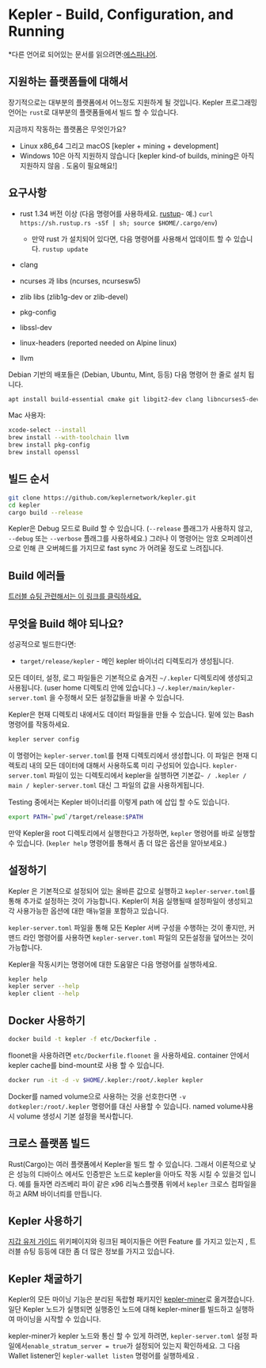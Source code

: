 # Kepler - Build, Configuration, and Running

*다른 언어로 되어있는 문서를 읽으려면:[에스파냐어](build_ES.md).

## 지원하는 플랫폼들에 대해서

장기적으로는 대부분의 플랫폼에서 어느정도 지원하게 될 것입니다.
Kepler 프로그래밍 언어는 `rust`로 대부분의 플랫폼들에서 빌드 할 수 있습니다.

지금까지 작동하는 플랫폼은 무엇인가요?

* Linux x86_64 그리고 macOS [kepler + mining + development]
* Windows 10은 아직 지원하지 않습니다 [kepler kind-of builds, mining은 아직 지원하지 않음 . 도움이 필요해요!]

## 요구사항

* rust 1.34 버전 이상  (다음 명령어를 사용하세요. [rustup]((https://www.rustup.rs/))- 예.) `curl https://sh.rustup.rs -sSf | sh; source $HOME/.cargo/env`)

  * 만약 rust 가 설치되어 있다면, 다음 명령어를 사용해서 업데이트 할 수 있습니다.
    `rustup update`
* clang
* ncurses 과 libs (ncurses, ncursesw5)
* zlib libs (zlib1g-dev or zlib-devel)
* pkg-config
* libssl-dev
* linux-headers (reported needed on Alpine linux)
* llvm

Debian 기반의 배포들은 (Debian, Ubuntu, Mint, 등등) 다음 명령어 한 줄로 설치 됩니다.

```sh
apt install build-essential cmake git libgit2-dev clang libncurses5-dev libncursesw5-dev zlib1g-dev pkg-config libssl-dev llvm
```

Mac 사용자:

```sh
xcode-select --install
brew install --with-toolchain llvm
brew install pkg-config
brew install openssl
```

## 빌드 순서

```sh
git clone https://github.com/keplernetwork/kepler.git
cd kepler
cargo build --release
```

Kepler은 Debug 모드로 Build 할 수 있습니다. (`--release` 플래그가 사용하지 않고, `--debug` 또는 `--verbose` 플래그를 사용하세요.) 그러나 이 명령어는 암호 오퍼레이션으로 인해 큰 오버헤드를 가지므로 fast sync 가 어려울 정도로 느려집니다.

## Build 에러들

[트러블 슈팅 관련해서는 이 링크를 클릭하세요.](https://github.com/keplernetwork/docs/wiki/Troubleshooting)

## 무엇을 Build 해야 되나요?

성공적으로 빌드한다면:

* `target/release/kepler` - 메인 kepler 바이너리 디렉토리가 생성됩니다.

모든 데이터, 설정, 로그 파일들은 기본적으로 숨겨진 `~/.kepler` 디렉토리에 생성되고 사용됩니다. (user home 디렉토리 안에 있습니다.)
`~/.kepler/main/kepler-server.toml` 을 수정해서 모든 설정값들을 바꿀 수 있습니다.

Kepler은 현재 디렉토리 내에서도 데이터 파일들을 만들 수 있습니다. 밑에 있는 Bash 명령어를 작동하세요.

```sh
kepler server config
```

이 명령어는 `kepler-server.toml`를 현재 디렉토리에서 생성합니다.
이 파일은 현재 디렉토리 내의 모든 데이터에 대해서 사용하도록 미리 구성되어 있습니다.
`kepler-server.toml` 파일이 있는 디렉토리에서 kepler을 실행하면 기본값`~ / .kepler / main / kepler-server.toml` 대신 그 파일의 값을 사용하게됩니다.

Testing 중에서는 Kepler 바이너리를 이렇게 path 에 삽입 할 수도 있습니다.

```sh
export PATH=`pwd`/target/release:$PATH
```

만약 Kepler을 root 디렉토리에서 실행한다고 가정하면, `kepler` 명령어를 바로 실행할 수 있습니다. (`kepler help` 명령어를 통해서 좀 더 많은 옵션을 알아보세요.)

## 설정하기

Kepler 은 기본적으로 설정되어 있는 올바른 값으로 실행하고 `kepler-server.toml`를 통해 추가로 설정하는 것이 가능합니다.
Kepler이 처음 실행될때 설정파일이 생성되고 각 사용가능한 옵션에 대한 매뉴얼을 포함하고 있습니다.

`kepler-server.toml` 파일을 통해 모든 Kepler 서버 구성을 수행하는 것이 좋지만,
커맨드 라인 명령어를 사용하면 `kepler-server.toml` 파일의 모든설정을 덮어쓰는 것이 가능합니다.

Kepler을 작동시키는 명령어에 대한 도움말은 다음 명령어를 실행하세요.

```sh
kepler help
kepler server --help
kepler client --help
```

## Docker 사용하기

```sh
docker build -t kepler -f etc/Dockerfile .
```

floonet을 사용하려면 `etc/Dockerfile.floonet` 을 사용하세요.
container 안에서 kepler cache를 bind-mount로 사용 할 수 있습니다.

```sh
docker run -it -d -v $HOME/.kepler:/root/.kepler kepler
```

Docker를 named volume으로 사용하는 것을 선호한다면 `-v dotkepler:/root/.kepler` 명령어를 대신 사용할 수 있습니다.
named volume샤용시 volume 생성시 기본 설정을 복사합니다.

## 크로스 플랫폼 빌드

Rust(Cargo)는 여러 플랫폼에서 Kepler을 빌드 할 수 있습니다. 그래서 이론적으로 낮은 성능의 디바이스 에서도 인증받은 노드로 kepler을 아마도 작동 시킬 수 있을것 입니다.
예를 들자면 라즈베리 파이 같은 x96 리눅스플랫폼 위에서 `kepler` 크로스 컴파일을 하고 ARM 바이너릐를 만듭니다.

## Kepler 사용하기

[지갑 유저 가이드](https://github.com/keplernetwork/docs/wiki/Wallet-User-Guide) 위키페이지와 링크된 페이지들은 어떤 Feature 를 가지고 있는지 , 트러블 슈팅 등등에 대한 좀 더 많은 정보를 가지고 있습니다.

## Kepler 채굴하기

Kepler의 모든 마이닝 기능은 분리된 독랍형 패키지인 [kepler-miner](https://github.com/keplernetwork/kepler-miner)로 옮겨졌습니다.
일단 Kepler 노드가 실행되면 실행중인 노드에 대해 kepler-miner를 빌드하고 실행하여 마이닝을 시작할 수 있습니다.

kepler-miner가 kepler 노드와 통신 할 수 있게 하려면, `kepler-server.toml` 설정 파일에서`enable_stratum_server = true`가 설정되어 있는지 확인하세요. 그 다음 Wallet listener인 `kepler-wallet listen` 명령어를 실행하세요 .